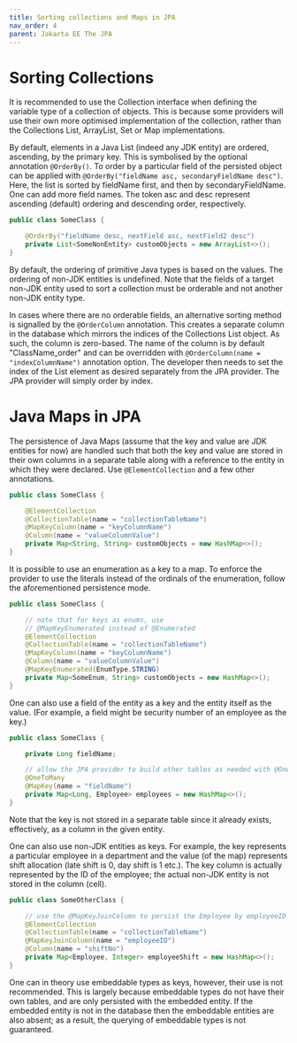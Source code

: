 ```yaml
---
title: Sorting collections and Maps in JPA
nav_order: 4
parent: Jakarta EE The JPA
---
```


# Sorting Collections

It is recommended to use the Collection interface when defining the variable type of a collection of objects. This is because some providers will use their own more optimised implementation of the collection, rather than the Collections List, ArrayList, Set or Map implementations.

By default, elements in a Java List (indeed any JDK entity) are ordered, ascending, by the primary key. This is symbolised by the optional annotation ```@OrderBy()```. To order by a particular field of the persisted object can be applied with ```@OrderBy("fieldName asc, secondaryFieldName desc")```. Here, the list is sorted by fieldName first, and then by secondaryFieldName. One can add more field names. The token asc and desc represent ascending (default) ordering and descending order, respectively.

```java
public class SomeClass {

    @OrderBy("fieldName desc, nextField asc, nextField2 desc")
    private List<SomeNonEntity> customObjects = new ArrayList<>();
}
```

By default, the ordering of primitive Java types is based on the values. The ordering of non-JDK entities is undefined. Note that the fields of a target non-JDK entity used to sort a collection must be orderable and not another non-JDK entity type.

In cases where there are no orderable fields, an alternative sorting method is signalled by the ```@OrderColumn``` annotation. This creates a separate column in the database which mirrors the indices of the Collections List object. As such, the column is zero-based. The name of the column is by default "ClassName_order" and can be overridden with ```@OrderColumn(name = "indexColumnName")``` annotation option. The developer then needs to set the index of the List element as desired separately from the JPA provider. The JPA provider will simply order by index.

# Java Maps in JPA

The persistence of Java Maps (assume that the key and value are JDK entities for now) are handled such that both the key and value are stored in their own columns in a separate table along with a reference to the entity in which they were declared. Use ```@ElementCollection``` and a few other annotations.

```java
public class SomeClass {

    @ElementCollection
    @CollectionTable(name = "collectionTableName")
    @MapKeyColumn(name = "keyColumnName")
    @Column(name = "valueColumnValue")
    private Map<String, String> customObjects = new HashMap<>();
}
```

It is possible to use an enumeration as a key to a map. To enforce the provider to use the literals instead of the ordinals of the enumeration, follow the aforementioned persistence mode.

```java
public class SomeClass {

    // note that for keys as enums, use 
    // @MapKeyEnumerated instead of @Enumerated
    @ElementCollection
    @CollectionTable(name = "collectionTableName")
    @MapKeyColumn(name = "keyColumnName")
    @Column(name = "valueColumnValue")
    @MapKeyEnumerated(EnumType.STRING)
    private Map<SomeEnum, String> customObjects = new HashMap<>();
}
```

One can also use a field of the entity as a key and the entity itself as the value. (For example, a field might be security number of an employee as the key.)

```java
public class SomeClass {

    private Long fieldName;

    // allow the JPA provider to build other tables as needed with @OneToMany
    @OneToMany
    @MapKey(name = "fieldName")
    private Map<Long, Employee> employees = new HashMap<>(); 
}
```

Note that the key is not stored in a separate table since it already exists, effectively, as a column in the given entity.

One can also use non-JDK entities as keys. For example, the key represents a particular employee in a department and the value (of the map) represents shift allocation (late shift is 0, day shift is 1 etc.). The key column is actually represented by the ID of the employee; the actual non-JDK entity is not stored in the column (cell).

```java
public class SomeOtherClass {

    // use the @MapKeyJoinColumn to persist the Employee by employeeID
    @ElementCollection
    @CollectionTable(name = "collectionTableName")
    @MapKeyJoinColumn(name = "employeeID")
    @Column(name = "shiftNo")
    private Map<Employee, Integer> employeeShift = new HashMap<>(); 
}
```

One can in theory use embeddable types as keys, however, their use is not recommended. This is largely because embeddable types do not have their own tables, and are only persisted with the embedded entity. If the embedded entity is not in the database then the embeddable entities are also absent; as a result, the querying of embeddable types is not guaranteed.
